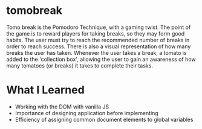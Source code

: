 # tomobreak
Tomo break is the Pomodoro Technique, with a gaming twist. The point of the game is to reward players for taking breaks, so they may form good habits. The user must try to reach the recommended number of breaks in order to reach success. There is also a visual representation of how many breaks the user has taken. Whenever the user takes a break, a tomato is added to the 'collection box', allowing the user to gain an awareness of how many tomatoes (or breaks) it takes to complete their tasks.

# What I Learned
- Working with the DOM with vanilla JS
- Importance of designing application before implementing
- Efficiency of assigning common document elements to global variables
